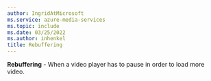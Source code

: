 ```yaml
---
author: IngridAtMicrosoft
ms.service: azure-media-services
ms.topic: include
ms.date: 03/25/2022
ms.author: inhenkel
title: Rebuffering
---
```


**Rebuffering** - When a video player has to pause in order to load more video.
